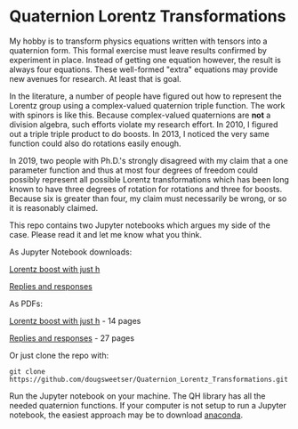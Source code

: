 # Quaternion Lorentz Transformations

My hobby is to transform physics equations written with tensors into a
quaternion form. This formal exercise must leave results confirmed by
experiment in place. Instead of getting one equation however, the result is
always four equations. These well-formed "extra" equations may provide new
avenues for research. At least that is goal.

In the literature, a number of people have figured out how to represent the
Lorentz group using a complex-valued quaternion triple function. The work with
spinors is like this. Because complex-valued quaternions are **not** a division
algebra, such efforts violate my research effort. In 2010, I figured out a
triple triple product to do boosts. In 2013, I noticed the very same function
could also do rotations easily enough.

In 2019, two people with Ph.D.'s strongly disagreed with my claim that a one
parameter function and thus at most four degrees of freedom could possibly
represent all possible Lorentz transformations which has been long known to
have three degrees of rotation for rotations and three for boosts. Because six
is greater than four, my claim must necessarily be wrong, or so it is
reasonably claimed.

This repo contains two Jupyter notebooks which argues my side of the case. Please
read it and let me know what you think.

As Jupyter Notebook downloads:

[Lorentz boost with just h](Lorentz_boosts_w_just_h.ipynb)

[Replies and responses](replies_and_responses.ipynb)


As PDFs:

[Lorentz boost with just h](Lorentz_boosts_w_just_h.pdf) - 14 pages

[Replies and responses](replies_and_responses.pdf) - 27 pages

Or just clone the repo with: 

```
git clone
https://github.com/dougsweetser/Quaternion_Lorentz_Transformations.git
```

Run the Jupyter notebook on your machine. The QH library has all the needed
quaternion functions. If your computer is not setup to run a Jupyter notebook,
the easiest approach may be to download [anaconda](http://anaconda.com).
